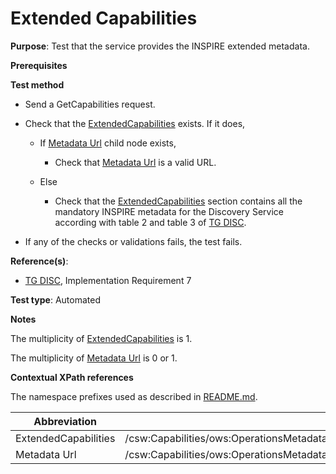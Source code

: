 # Extended Capabilities

**Purpose**: Test that the service provides the INSPIRE extended metadata.

**Prerequisites**

**Test method**

* Send a GetCapabilities request.

* Check that the [ExtendedCapabilities](#extendedCapabilities) exists. If it does,

  * If [Metadata Url](#metadataUrl) child node exists,

    * Check that [Metadata Url](#metadataUrl) is a valid URL.
  
  * Else

    * Check that the [ExtendedCapabilities](#extendedCapabilities) section contains all the mandatory INSPIRE metadata for the Discovery Service according with table 2 and table 3 of [TG DISC](http://inspire.ec.europa.eu/id/ats/discovery-service/3.1/csw-iso-ap/README#ref_TG_DISC).

* If any of the checks or validations fails, the test fails.

**Reference(s)**:
* [TG DISC](http://inspire.ec.europa.eu/id/ats/discovery-service/3.1/csw-iso-ap/README#ref_TG_DISC), Implementation Requirement 7

**Test type**: Automated

**Notes**

The multiplicity of [ExtendedCapabilities](#extendedCapabilities) is 1.

The multiplicity of [Metadata Url](#metadataUrl) is 0 or 1.

**Contextual XPath references**

The namespace prefixes used as described in [README.md](http://inspire.ec.europa.eu/id/ats/discovery-service/3.1/csw-iso-ap/README#namespaces).

Abbreviation                                               |  XPath expression
---------------------------------------------------------- | -------------------------------------------------------------------------
| ExtendedCapabilities <a name="extendedCapabilities"></a>   | /csw:Capabilities/ows:OperationsMetadata/inspire_ds:ExtendedCapabilities |
| Metadata Url <a name="metadataUrl"></a> | /csw:Capabilities/ows:OperationsMetadata/inspire_ds:ExtendedCapabilities/inspire_common:MetadataUrl/inspire_common:URL |
